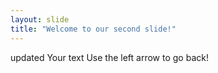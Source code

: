 ```yaml
---
layout: slide
title: "Welcome to our second slide!"
---
```

updated Your text
Use the left arrow to go back!
